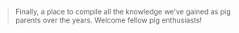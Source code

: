 <!-- TITLE: Pigipedia -->
<!-- SUBTITLE: The official wiki for mini-pig parents and enthusiasts. -->

<div style="position: relative; min-height: 1500px; ">
<div style="position: absolute; top: 0; left: 0; width: 100%; height: 100%; opacity: .25; background-image: url(/uploads/free-pig-wallpapers-8.jpg); background-size: contain;"></div>

> Finally, a place to compile all the knowledge we've gained as pig parents over the years. Welcome fellow pig enthusiasts!



</div>